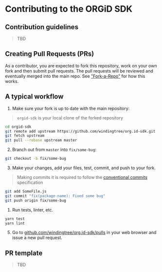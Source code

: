 # Contributing to the ORGiD SDK

## Contribution guidelines

> TBD

## Creating Pull Requests (PRs)

As a contributor, you are expected to fork this repository, work on your own fork and then submit pull requests. The pull requests will be reviewed and eventually merged into the main repo. See ["Fork-a-Repo"](https://help.github.com/articles/fork-a-repo/) for how this works.

## A typical workflow

1) Make sure your fork is up to date with the main repository:

> `orgid-sdk` is your local clone of the forked repository

```bash
cd orgid-sdk
git remote add upstream https://github.com/windingtree/org.id-sdk.git
git fetch upstream
git pull --rebase upstream master
```

2) Branch out from `master` into `fix/some-bug`:

```bash
git checkout -b fix/some-bug
```

3) Make your changes, add your files, test, commit, and push to your fork.

> Making commits it is required to follow the [conventional commits](https://www.conventionalcommits.org/en/v1.0.0/) specification

```bash
git add SomeFile.js
git commit "fix(package-name): Fixed some bug"
git push origin fix/some-bug
```

1) Run tests, linter, etc.

```bash
yarn test
yarn lint
```

5) Go to [github.com/windingtree/org.id-sdk/pulls](https://github.com/windingtree/org.id-sdk/pulls) in your web browser and issue a new pull request.

## PR template

> TBD
